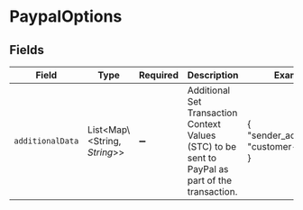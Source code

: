 # PaypalOptions


## Fields

| Field                                                                                            | Type                                                                                             | Required                                                                                         | Description                                                                                      | Example                                                                                          |
| ------------------------------------------------------------------------------------------------ | ------------------------------------------------------------------------------------------------ | ------------------------------------------------------------------------------------------------ | ------------------------------------------------------------------------------------------------ | ------------------------------------------------------------------------------------------------ |
| `additionalData`                                                                                 | List\<Map\\<String, *String*>>                                                                   | :heavy_minus_sign:                                                                               | Additional Set Transaction Context Values (STC) to be sent to PayPal as part of the transaction. | {<br/>"sender_account_id": "customer-1234"<br/>}                                                 |